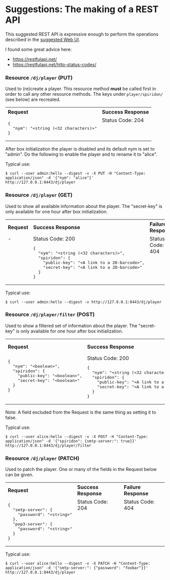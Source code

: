 # Suggestions: The making of a REST API

This suggested REST API is expressive enough to perform the operations described in the [suggested Web UI](../webui/suggestions.md).

I found some great advice here:

* https://restfulapi.net/
* https://restfulapi.net/http-status-codes/

### Resource `/dj/player` (**PUT**)

Used to (re)create a player. This resource method **must** be called first in order to call any other resource methods. The keys under `player/spiridon/` (see below) are recreated.

<table>
  <tr>
    <th align="left">Request</th>
    <th align="left">Success Response</th>
  </tr>
  <tr>
    <td valign="top"><pre lang="json">{
  "nym": "&lt;string (<32 characters)&gt;"
}</pre></td>
    <td valign="top">Status Code: 204</td>
  </tr>
</table>

After box initialization the player is disabled and its default nym is set to "admin". Do the following to enable the player and to rename it to "alice".

Typical use:

`$ curl --user admin:hello --digest -v -X PUT -H "Content-Type: application/json" -d '{"nym": "alice"}' http://127.0.0.1:8443/dj/player`

### Resource `/dj/player` (**GET**)

Used to show all available information about the player. The "secret-key" is only available for one hour after box initialization.

<table>
  <tr>
    <th align="left">Request</th>
    <th align="left">Success Response</th>
    <th align="left">Failure Response</th>
  </tr>
  <tr>
    <td valign="top">-</td>
    <td valign="top">Status Code: 200<pre lang="json">{
  "nym": "&lt;string (<32 characters)&gt;",
  "spiridon": {
    "public-key": "&lt;A link to a 2D-barcode&gt;",
    "secret-key": "&lt;A link to a 2D-barcode&gt;"
  }
}</pre></td>
    <td valign="top">Status Code: 404</td>
  </tr>
</table>

Typical use:

`$ curl --user admin:hello --digest -v http://127.0.0.1:8443/dj/player`

### Resource `/dj/player/filter` (**POST**)

Used to show a filtered set of information about the player. The "secret-key" is only available for one hour after box initialization.

<table>
  <tr>
    <th align="left">Request</th>
    <th align="left">Success Response</th>
    <th align="left">Failure Response</th>
  </tr>
  <tr>
    <td valign="top"><pre lang="json">{
  "nym": "&lt;boolean&gt;",
  "spiridon": {
    "public-key": "&lt;boolean&gt;",
    "secret-key": "&lt;boolean&gt;"
  }
}</pre></td>
    <td valign="top">Status Code: 200<pre lang="json">{
  "nym": "&lt;string (<32 characters)&gt;",
  "spiridon": {
    "public-key": "&lt;A link to a 2D-barcode&gt;",
    "secret-key": "&lt;A link to a 2D-barcode&gt;"
  }
}</pre></td>
    <td valign="top">Status Code: 404</td>
  </tr>
</table>

Note: A field excluded from the Request is the same thing as setting it to false.

Typical use:

`$ curl --user alice:hello --digest -v -X POST -H "Content-Type: application/json" -d '{"spiridon": {smtp-server:": true}}' http://127.0.0.1:8443/dj/player/filter`

### Resource `/dj/player` (**PATCH**)

Used to patch the player. One or many of the fields in the Request below can be given.

<table>
  <tr>
    <th align="left">Request</th>
    <th align="left">Success Response</th>
    <th align="left">Failure Response</th>
  </tr>
  <tr>
    <td valign="top"><pre lang="json">{
  "smtp-server": {
    "password": "&lt;string&gt;"
  },
  "pop3-server": {
    "password": "&lt;string&gt;"
  }
}</pre></td>
    <td valign="top">Status Code: 204</td>
    <td valign="top">Status Code: 404</td>
  </tr>
</table>

Typical use:

`$ curl --user alice:hello --digest -v -X PATCH -H "Content-Type: application/json" -d '{"smtp-server:": {"password": "foobar"}}' http://127.0.0.1:8443/dj/player`
